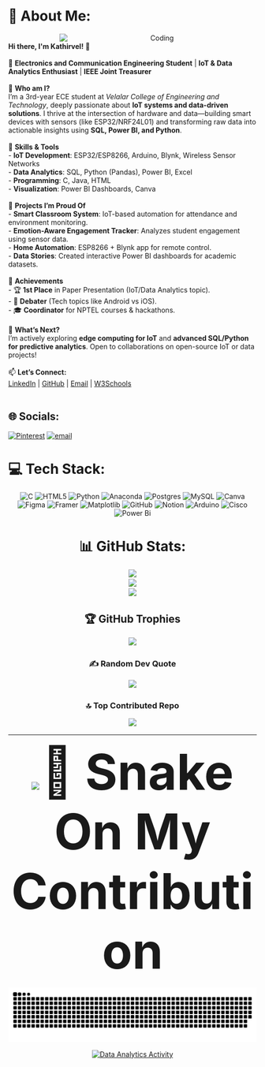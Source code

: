 # 💫 About Me:
<div align="center">
  
<img align="right" alt="Coding" width="400" 
     src="https://camo.githubusercontent.com/2366b34bb903c09617990fb5fff4622f3e941349e846ddb7e73df872a9d21233/68747470733a2f2f63646e2e6472696262626c652e636f6d2f75736572732f3733303730332f73637265656e73686f74732f363538313234332f6176656e746f2e676966">

</div>

  <br>**Hi there, I'm Kathirvel!** 👋  <br><br>🚀 **Electronics and Communication Engineering Student** | **IoT & Data Analytics Enthusiast** | **IEEE Joint Treasurer**  <br><br>🔹 **Who am I?**  <br>I’m a 3rd-year ECE student at *Velalar College of Engineering and Technology*, deeply passionate about **IoT systems and data-driven solutions**. I thrive at the intersection of hardware and data—building smart devices with sensors (like ESP32/NRF24L01) and transforming raw data into actionable insights using **SQL, Power BI, and Python**.  <br><br>🔹 **Skills & Tools**  <br>- **IoT Development**: ESP32/ESP8266, Arduino, Blynk, Wireless Sensor Networks  <br>- **Data Analytics**: SQL, Python (Pandas), Power BI, Excel  <br>- **Programming**: C, Java, HTML  <br>- **Visualization**: Power BI Dashboards, Canva  <br><br>🔹 **Projects I’m Proud Of**  <br>- **Smart Classroom System**: IoT-based automation for attendance and environment monitoring.  <br>- **Emotion-Aware Engagement Tracker**: Analyzes student engagement using sensor data.  <br>- **Home Automation**: ESP8266 + Blynk app for remote control.  <br>- **Data Stories**: Created interactive Power BI dashboards for academic datasets.  <br><br>🔹 **Achievements**  <br>- 🏆 **1st Place** in Paper Presentation (IoT/Data Analytics topic).  <br>- 🎤 **Debater** (Tech topics like Android vs iOS).  <br>- 🎓 **Coordinator** for NPTEL courses & hackathons.  <br><br>🔹 **What’s Next?**  <br>I’m actively exploring **edge computing for IoT** and **advanced SQL/Python for predictive analytics**. Open to collaborations on open-source IoT or data projects!  <br><br>📫 **Let’s Connect:**  <br>[LinkedIn](www.linkedin.com/in/kathir-vel-e-66649b293) | [GitHub](https://github.com/KATHIRVEL-E) | [Email](mailto:eshakathirvel@gmail.com) | [W3Schools](https://www.w3profile.com/KineticKathir)  <br><br>
  
## 🌐 Socials:
[![Pinterest](https://img.shields.io/badge/Pinterest-%23E60023.svg?logo=Pinterest&logoColor=white)](https://pinterest.com/Kathirz01) [![email](https://img.shields.io/badge/Email-D14836?logo=gmail&logoColor=white)](mailto:eshakathirvel@gmail.com) 

# 💻 Tech Stack:
<div align="center">
  
![C](https://img.shields.io/badge/c-%2300599C.svg?style=flat-square&logo=c&logoColor=white) ![HTML5](https://img.shields.io/badge/html5-%23E34F26.svg?style=flat-square&logo=html5&logoColor=white) ![Python](https://img.shields.io/badge/python-3670A0?style=flat-square&logo=python&logoColor=ffdd54) ![Anaconda](https://img.shields.io/badge/Anaconda-%2344A833.svg?style=flat-square&logo=anaconda&logoColor=white) ![Postgres](https://img.shields.io/badge/postgres-%23316192.svg?style=flat-square&logo=postgresql&logoColor=white) ![MySQL](https://img.shields.io/badge/mysql-4479A1.svg?style=flat-square&logo=mysql&logoColor=white) ![Canva](https://img.shields.io/badge/Canva-%2300C4CC.svg?style=flat-square&logo=Canva&logoColor=white) ![Figma](https://img.shields.io/badge/figma-%23F24E1E.svg?style=flat-square&logo=figma&logoColor=white) ![Framer](https://img.shields.io/badge/Framer-black?style=flat-square&logo=framer&logoColor=blue) ![Matplotlib](https://img.shields.io/badge/Matplotlib-%23ffffff.svg?style=flat-square&logo=Matplotlib&logoColor=black) ![GitHub](https://img.shields.io/badge/github-%23121011.svg?style=flat-square&logo=github&logoColor=white) ![Notion](https://img.shields.io/badge/Notion-%23000000.svg?style=flat-square&logo=notion&logoColor=white) ![Arduino](https://img.shields.io/badge/-Arduino-00979D?style=flat-square&logo=Arduino&logoColor=white) ![Cisco](https://img.shields.io/badge/cisco-%23049fd9.svg?style=flat-square&logo=cisco&logoColor=black) ![Power Bi](https://img.shields.io/badge/power_bi-F2C811?style=flat-square&logo=powerbi&logoColor=black)
# 📊 GitHub Stats:
<div align="center"><div align="center">
  
![](https://github-readme-stats.vercel.app/api?username=KATHIRVEL-E&theme=radical&hide_border=false&include_all_commits=true&count_private=true)<br/>
![](https://nirzak-streak-stats.vercel.app/?user=KATHIRVEL-E&theme=radical&hide_border=false)<br/>
![](https://github-readme-stats.vercel.app/api/top-langs/?username=KATHIRVEL-E&theme=radical&hide_border=false&include_all_commits=true&count_private=true&layout=compact)

## 🏆 GitHub Trophies
<div align="center">
  
![](https://github-profile-trophy.vercel.app/?username=KATHIRVEL-E&theme=radical&no-frame=false&no-bg=true&margin-w=4)

### ✍️ Random Dev Quote
<div align="center">
  
![](https://quotes-github-readme.vercel.app/api?type=vetical&theme=radical)

### 🔝 Top Contributed Repo
<div align="center">
  
![](https://github-contributor-stats.vercel.app/api?username=KATHIRVEL-E&limit=5&theme=dark&combine_all_yearly_contributions=true)

---
[![](https://visitcount.itsvg.in/api?id=KATHIRVEL-E&icon=8&color=4)](https://visitcount.itsvg.in)
<strong style="font-size: 100px;">🐍 Snake On My Contribution</strong>

 ![snake gif](https://github.com/KATHIRVEL-E/KATHIRVEL-E/blob/output/github-snake-dark.svg)
 </div>
 
 [![Data Analytics Activity](https://github-readme-activity-graph.vercel.app/graph?username=KATHIRVEL-E&theme=github-compact&hide_border=true&area=true&custom_title=My%20Data%20Journey)](https://github.com/KATHIRVEL-E)

